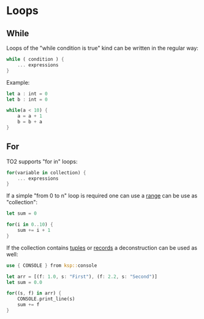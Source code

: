 # Loops

## While

Loops of the "while condition is true" kind can be written in the regular way:

```rust
while ( condition ) {
    ... expressions
}
```

Example:
```rust
let a : int = 0
let b : int = 0

while(a < 10) {
    a = a + 1
    b = b + a
}
```

## For

TO2 supports "for in" loops:

```rust
for(variable in collection) {
    ... expressions
}
```

If a simple "from 0 to n" loop is required one can use a [range](special_types/range.md) can be use as "collection":

```rust
let sum = 0

for(i in 0..10) {
    sum += i + 1
}
```

If the collection contains [tuples](types.md#tuples) or [records](types.md#records) a deconstruction can be used as well:

```rust
use { CONSOLE } from ksp::console

let arr = [(f: 1.0, s: "First"), (f: 2.2, s: "Second")]
let sum = 0.0

for((s, f) in arr) {
    CONSOLE.print_line(s)
    sum += f
}
```
